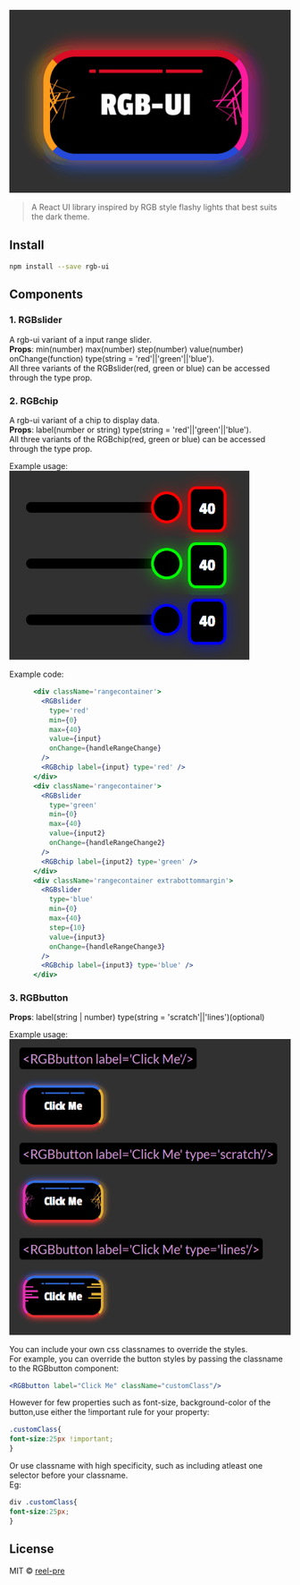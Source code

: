 
![rgb-ui logo](./images/logo.gif)

> A React UI library inspired by RGB style flashy lights that best suits the dark theme.


## Install

```bash
npm install --save rgb-ui
```


## Components
### 1. RGBslider
A rgb-ui variant of a input range slider.  
<b>Props</b>: min(number) max(number) step(number) value(number) onChange(function) type(string = 'red'||'green'||'blue').  
All three variants of the RGBslider(red, green or blue) can be accessed through the type prop.

### 2. RGBchip
A rgb-ui variant of a chip to display data.  
<b>Props</b>: label(number or string) type(string = 'red'||'green'||'blue').  
All three variants of the RGBchip(red, green or blue) can be accessed through the type prop.  

Example usage:    
![rgb-ui_range](./images/range_gif_animation.gif)  

Example code:  
```jsx
      <div className='rangecontainer'>
        <RGBslider
          type='red'
          min={0}
          max={40}
          value={input}
          onChange={handleRangeChange}
        />
        <RGBchip label={input} type='red' />
      </div>
      <div className='rangecontainer'>
        <RGBslider
          type='green'
          min={0}
          max={40}
          value={input2}
          onChange={handleRangeChange2}
        />
        <RGBchip label={input2} type='green' />
      </div>
      <div className='rangecontainer extrabottommargin'>
        <RGBslider
          type='blue'
          min={0}
          max={40}
          step={10}
          value={input3}
          onChange={handleRangeChange3}
        />
        <RGBchip label={input3} type='blue' />
      </div>
```


### 3. RGBbutton
<b>Props</b>: label(string | number) type(string = 'scratch'||'lines')(optional)

Example usage:    
![rgb-ui demo example](./images/example.gif)  


You can include your own css classnames to override the styles.  
For example, you can override the button styles by passing the classname to the RGBbutton component:  
```jsx
<RGBbutton label="Click Me" className="customClass"/>  
```

However for few properties such as font-size, background-color of the button,use either the !important rule for your property:  
```css
.customClass{
font-size:25px !important;
}
```  

 Or use classname with high specificity, such as including atleast one selector before your classname.  
Eg:  
```css
div .customClass{
font-size:25px;
}
```  


## License

MIT © [reel-pre](https://github.com/reel-pre)
